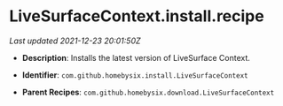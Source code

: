 # LiveSurfaceContext.install.recipe

_Last updated 2021-12-23 20:01:50Z_

- **Description**: Installs the latest version of LiveSurface Context.

- **Identifier**: `com.github.homebysix.install.LiveSurfaceContext`

- **Parent Recipes**: `com.github.homebysix.download.LiveSurfaceContext`
